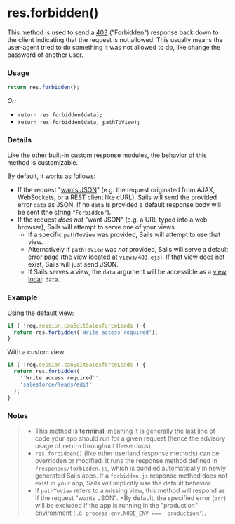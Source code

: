 # res.forbidden()

This method is used to send a [403](http://en.wikipedia.org/wiki/List_of_HTTP_status_codes#4xx_Client_Error) ("Forbidden") response back down to the client indicating that the request is not allowed.  This usually means the user-agent tried to do something it was not allowed to do, like change the password of another user.


### Usage

```js
return res.forbidden();
```

_Or:_
+ `return res.forbidden(data);`
+ `return res.forbidden(data, pathToView);`


### Details

Like the other built-in custom response modules, the behavior of this method is customizable.

By default, it works as follows:

+ If the request "[wants JSON](/#/documentation/reference/req/req.wantsJSON.html)" (e.g. the request originated from AJAX, WebSockets, or a REST client like cURL), Sails will send the provided error `data` as JSON.  If no `data` is provided a default response body will be sent (the string `"Forbidden"`).
+ If the request _does not_ "want JSON" (e.g. a URL typed into a web browser), Sails will attempt to serve one of your views.
  + If a specific `pathToView` was provided, Sails will attempt to use that view.
  + Alternatively if `pathToView` was _not_ provided, Sails will serve a default error page (the view located at [`views/403.ejs`](/#/documentation/anatomy/myApp/views/403.ejs.html)).  If that view does not exist, Sails will just send JSON.
  + If Sails serves a view, the `data` argument will be accessible as a [view local](/#/documentation/concepts/Views/Locals.html): `data`.



### Example

Using the default view:

```javascript
if ( !req.session.canEditSalesforceLeads ) {
  return res.forbidden('Write access required');
}
```

With a custom view:

```javascript
if ( !req.session.canEditSalesforceLeads ) {
  return res.forbidden(
    ''Write access required'',
    'salesforce/leads/edit'
  );
}
```



### Notes
> + This method is **terminal**, meaning it is generally the last line of code your app should run for a given request (hence the advisory usage of `return` throughout these docs).
>+ `res.forbidden()` (like other userland response methods) can be overridden or modified.  It runs the response method defined in `/responses/forbidden.js`, which is bundled automatically in newly generated Sails apps.  If a `forbidden.js` response method does not exist in your app, Sails will implicitly use the default behavior.
>+ If `pathToView` refers to a missing view, this method will respond as if the request "wants JSON".
>+By default, the specified error (`err`) will be excluded if the app is running in the "production" environment (i.e. `process.env.NODE_ENV === 'production'`).






<docmeta name="uniqueID" value="resforbidden97443">
<docmeta name="displayName" value="res.forbidden()">

